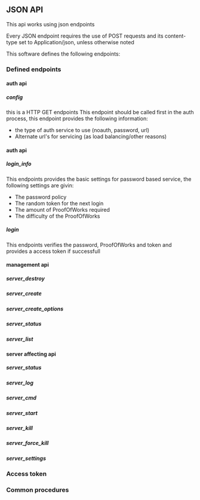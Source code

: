 ## JSON API
This api works using json endpoints

Every JSON endpoint requires the use of POST requests and its content-type set to Application/json, unless otherwise noted

This software defines the following endpoints:
### Defined endpoints
#### auth api
##### config
this is a HTTP GET endpoints
This endpoint should be called first in the auth process, this endpoint provides the following information:

* the type of auth service to use (noauth, password, url)
* Alternate url's for servicing (as load balancing/other reasons)
#### auth api
##### login_info
This endpoints provides the basic settings for password based service, the following settings are givin:

* The password policy
* The random token for the next login
* The amount of ProofOfWorks required
* The difficulty of the ProofOfWorks
##### login
This endpoints verifies the password, ProofOfWorks and token and provides a access token if successfull
#### management api
##### server_destroy
##### server_create
##### server_create_options
##### server_status
##### server_list
#### server affecting api
##### server_status
##### server_log
##### server_cmd
##### server_start
##### server_kill
##### server_force_kill
##### server_settings
### Access token
### Common procedures

